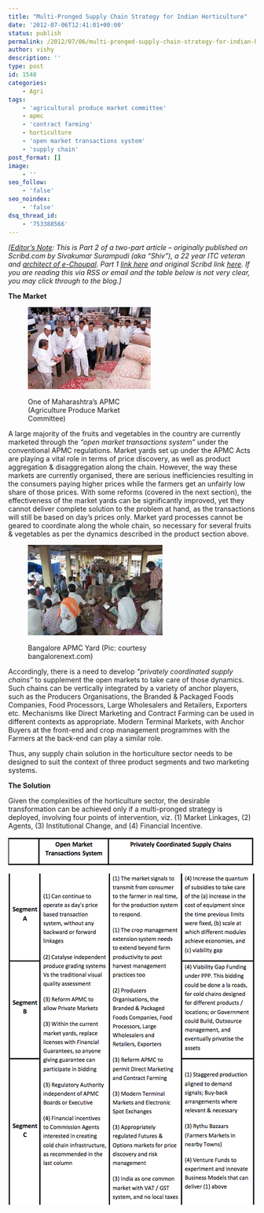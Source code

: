 ```yaml
---
title: "Multi-Pronged Supply Chain Strategy for Indian Horticulture"
date: '2012-07-06T12:41:01+00:00'
status: publish
permalink: /2012/07/06/multi-pronged-supply-chain-strategy-for-indian-horticulture
author: vishy
description: ''
type: post
id: 1548
categories:
    - Agri
tags:
    - 'agricultural produce market committee'
    - apmc
    - 'contract farming'
    - horticulture
    - 'open market transactions system'
    - 'supply chain'
post_format: []
image:
    - ''
seo_follow:
    - 'false'
seo_noindex:
    - 'false'
dsq_thread_id:
    - '753388566'
---
```

*\[<span style="text-decoration: underline;">Editor’s Note</span>: This is Part 2 of a two-part article – originally published on Scribd.com by Sivakumar Surampudi (aka “Shiv”), a 22 year ITC veteran and [architect of e-Choupal](http://www.techsangam.com/2011/09/20/itc-e-choupal-model-to-increase-farmer-revenue-and-its-own-bottomline/). Part 1 [link here](http://www.techsangam.com/2012/07/05/supply-chains-for-horticultural-products/) and original Scribd link [here](http://www.scribd.com/doc/92107829/Supply-Chains-for-Horticultural-Products). If you are reading this via RSS or email and the table below is not very clear, you may click through to the blog.\]*

**The Market**

<figure aria-describedby="caption-attachment-1562" class="wp-caption alignleft" id="attachment_1562" style="width: 250px">

[![](../../../../uploads/2012/07/apmc_maharashtra_msamb_com.jpeg "apmc_maharashtra_msamb_com")](../../../../uploads/2012/07/apmc_maharashtra_msamb_com.jpeg)<figcaption class="wp-caption-text" id="caption-attachment-1562">One of Maharashtra’s APMC (Agriculture Produce Market Committee)</figcaption></figure>

A large majority of the fruits and vegetables in the country are currently marketed through the *“open market transactions system”* under the conventional APMC regulations. Market yards set up under the APMC Acts are playing a vital role in terms of price discovery, as well as product aggregation &amp; disaggregation along the chain. However, the way these markets are currently organised, there are serious inefficiencies resulting in the consumers paying higher prices while the farmers get an unfairly low share of those prices. With some reforms (covered in the next section), the effectiveness of the market yards can be significantly improved, yet they cannot deliver complete solution to the problem at hand, as the transactions will still be based on day’s prices only. Market yard processes cannot be geared to coordinate along the whole chain, so necessary for several fruits &amp; vegetables as per the dynamics described in the product section above.

<figure aria-describedby="caption-attachment-1563" class="wp-caption alignright" id="attachment_1563" style="width: 274px">

[![](../../../../uploads/2012/07/apmc_bangalore.jpeg "apmc_bangalore")](../../../../uploads/2012/07/apmc_bangalore.jpeg)<figcaption class="wp-caption-text" id="caption-attachment-1563">Bangalore APMC Yard (Pic: courtesy bangalorenext.com)</figcaption></figure>

Accordingly, there is a need to develop *“privately coordinated supply chains”* to supplement the open markets to take care of those dynamics. Such chains can be vertically integrated by a variety of anchor players, such as the Producers Organisations, the Branded &amp; Packaged Foods Companies, Food Processors, Large Wholesalers and Retailers, Exporters etc. Mechanisms like Direct Marketing and Contract Farming can be used in different contexts as appropriate. Modern Terminal Markets, with Anchor Buyers at the front-end and crop management programmes with the Farmers at the back-end can play a similar role.

Thus, any supply chain solution in the horticulture sector needs to be designed to suit the context of three product segments and two marketing systems.

**The Solution**

Given the complexities of the horticulture sector, the desirable transformation can be achieved only if a multi-pronged strategy is deployed, involving four points of intervention, viz. (1) Market Linkages, (2) Agents, (3) Institutional Change, and (4) Financial Incentive.

[![](../../../../uploads/2012/07/omts_heading1.png "omts_heading")](../../../../uploads/2012/07/omts_heading1.png)

[![](../../../../uploads/2012/07/omts_body.png "omts_body")](../../../../uploads/2012/07/omts_body.png)
